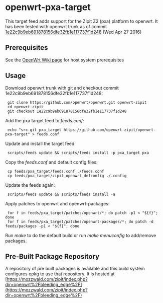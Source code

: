 # openwrt-pxa-target
This target feed adds support for the Zipit Z2 (pxa) platform to openwrt. It has been tested with openwrt trunk as of commit [1e22c9b9eb691878156dfe32fb1e117737f1d248](https://github.com/openwrt/openwrt/commit/1e22c9b9eb691878156dfe32fb1e117737f1d248) (Wed Apr 27 2016)

## Prerequisites
See the [OpenWrt Wiki page](https://wiki.openwrt.org/doc/howto/buildroot.exigence) for host system prerequisites

## Usage
Download openwrt trunk with git and checkout commit 1e22c9b9eb691878156dfe32fb1e117737f1d248:

     git clone https://github.com/openwrt/openwrt.git openwrt-zipit
     cd openwrt-zipit
     git checkout 1e22c9b9eb691878156dfe32fb1e117737f1d248

Add the pxa target feed to _feeds.conf_:

     echo "src-git pxa_target https://github.com/openwrt-zipit/openwrt-pxa-target" > feeds.conf

Update and install the target feed:

     scripts/feeds update && scripts/feeds install -p pxa_target pxa

Copy the _feeds.conf_ and default config files:

     cp feeds/pxa_target/feeds.conf ./feeds.conf
     cp feeds/pxa_target/zipit_openwrt_defconfig ./.config

Update the feeds again:

     scripts/feeds update && scripts/feeds install -a

Apply patches to openwrt and openwrt-packages:

     for f in feeds/pxa_target/patches/openwrt/*; do patch -p1 < "${f}"; done
     for f in feeds/pxa_target/patches/openwrt-packages/*; do patch -d feeds/packages -p1 < "${f}"; done

Run _make_ to do the default build or run _make menuconfig_ to add/remove packages.

## Pre-Built Package Repository
A repository of pre built packages is available and this build system configures opkg to use that repository. It is hosted at [https://mozzwald.com/zipit/index.php?dir=openwrt%2Fbleeding_edge%2F](https://mozzwald.com/zipit/index.php?dir=openwrt%2Fbleeding_edge%2F)
